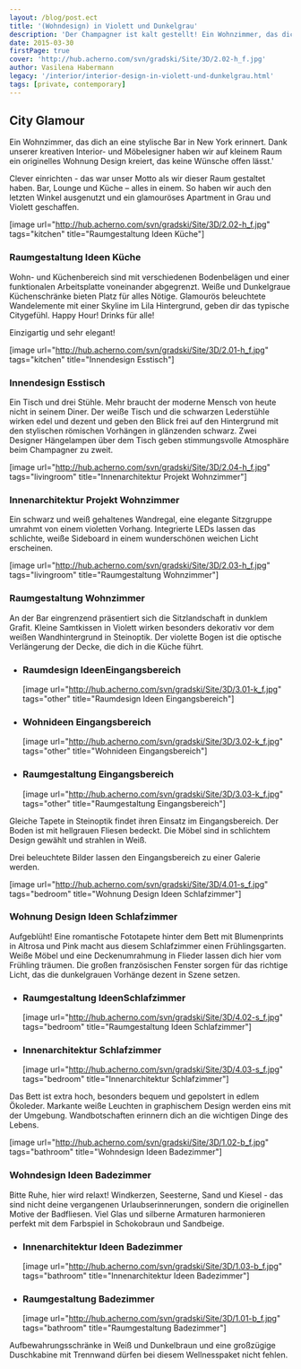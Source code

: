 ```yaml
---
layout: /blog/post.ect
title: '(Wohndesign) in Violett und Dunkelgrau'
description: 'Der Champagner ist kalt gestellt! Ein Wohnzimmer, das dich an eine stylische Bar in New York erinnert. Dank unserer kreativen Interior- und Möbelesigner haben wir auf kleinem Raum ein originelles Wohnung Design kreiert, das keine Wünsche offen lässt.'
date: 2015-03-30
firstPage: true
cover: 'http://hub.acherno.com/svn/gradski/Site/3D/2.02-h_f.jpg'
author: Vasilena Habermann
legacy: '/interior/interior-design-in-violett-und-dunkelgrau.html'
tags: [private, contemporary]
---
```

## **City Glamour** 
Ein Wohnzimmer, das dich an eine stylische Bar in New York erinnert. Dank unserer kreativen Interior- und Möbelesigner haben wir auf kleinem Raum ein originelles Wohnung Design kreiert, das keine Wünsche offen lässt.'

Clever einrichten - das war unser Motto als wir dieser Raum gestaltet haben. Bar, Lounge und Küche – alles in einem. So haben wir auch den letzten Winkel ausgenutzt und ein glamouröses Apartment in Grau und Violett geschaffen.

[image url="http://hub.acherno.com/svn/gradski/Site/3D/2.02-h_f.jpg" tags="kitchen" title="Raumgestaltung Ideen Küche"]
### Raumgestaltung Ideen **Küche**

Wohn- und Küchenbereich sind mit verschiedenen Bodenbelägen und einer funktionalen Arbeitsplatte voneinander abgegrenzt. Weiße und Dunkelgraue Küchenschränke bieten Platz für alles Nötige. Glamourös beleuchtete Wandelemente mit einer Skyline im Lila Hintergrund, geben dir das typische Citygefühl.  Happy Hour! Drinks für alle!

Einzigartig und sehr elegant! 

[image url="http://hub.acherno.com/svn/gradski/Site/3D/2.01-h_f.jpg" tags="kitchen" title="Innendesign Esstisch"]
### Innendesign **Esstisch**

Ein Tisch und drei Stühle. Mehr braucht der moderne Mensch von heute nicht in seinem Diner. Der weiße Tisch und die schwarzen Lederstühle wirken edel und dezent und geben den Blick frei auf  den Hintergrund mit den stylischen römischen Vorhängen in glänzenden schwarz. Zwei Designer Hängelampen über dem Tisch geben stimmungsvolle Atmosphäre beim Champagner zu zweit.

[image url="http://hub.acherno.com/svn/gradski/Site/3D/2.04-h_f.jpg" tags="livingroom" title="Innenarchitektur Projekt Wohnzimmer"]
### Innenarchitektur Projekt **Wohnzimmer**

Ein schwarz und weiß gehaltenes Wandregal, eine elegante Sitzgruppe umrahmt von einem violetten Vorhang. Integrierte LEDs  lassen das schlichte, weiße Sideboard in einem wunderschönen weichen Licht erscheinen.

[image url="http://hub.acherno.com/svn/gradski/Site/3D/2.03-h_f.jpg" tags="livingroom" title="Raumgestaltung Wohnzimmer"]
### Raumgestaltung **Wohnzimmer**
   
An der Bar eingrenzend präsentiert sich die Sitzlandschaft in dunklem Grafit. Kleine Samtkissen in Violett wirken besonders dekorativ vor dem weißen Wandhintergrund in Steinoptik. Der violette Bogen ist die optische Verlängerung der Decke, die dich in die Küche führt.

-   ### Raumdesign Ideen**Eingangsbereich**
    [image url="http://hub.acherno.com/svn/gradski/Site/3D/3.01-k_f.jpg" tags="other" title="Raumdesign Ideen Eingangsbereich"]
-   ### Wohnideen **Eingangsbereich**
    [image url="http://hub.acherno.com/svn/gradski/Site/3D/3.02-k_f.jpg" tags="other" title="Wohnideen Eingangsbereich"]
-   ### Raumgestaltung **Eingangsbereich**
    [image url="http://hub.acherno.com/svn/gradski/Site/3D/3.03-k_f.jpg" tags="other" title="Raumgestaltung Eingangsbereich"]

Gleiche Tapete in Steinoptik findet ihren Einsatz im Eingangsbereich. Der Boden ist mit hellgrauen Fliesen bedeckt. Die Möbel sind in schlichtem Design gewählt und strahlen in Weiß.

Drei beleuchtete Bilder lassen den Eingangsbereich zu einer Galerie werden. 

[image url="http://hub.acherno.com/svn/gradski/Site/3D/4.01-s_f.jpg" tags="bedroom" title="Wohnung Design Ideen Schlafzimmer"]
### Wohnung Design Ideen **Schlafzimmer**

Aufgeblüht! Eine romantische Fototapete hinter dem Bett mit Blumenprints in Altrosa und Pink macht aus diesem Schlafzimmer einen Frühlingsgarten.
Weiße Möbel und eine Deckenumrahmung in Flieder lassen dich hier vom Frühling träumen. Die großen französischen Fenster sorgen für das richtige Licht, das die dunkelgrauen Vorhänge dezent in Szene setzen.

-   ### Raumgestaltung Ideen**Schlafzimmer**
    [image url="http://hub.acherno.com/svn/gradski/Site/3D/4.02-s_f.jpg" tags="bedroom" title="Raumgestaltung Ideen Schlafzimmer"]
-   ### Innenarchitektur **Schlafzimmer**
    [image url="http://hub.acherno.com/svn/gradski/Site/3D/4.03-s_f.jpg" tags="bedroom" title="Innenarchitektur Schlafzimmer"]

Das Bett ist extra hoch, besonders bequem und gepolstert in edlem Ökoleder. Markante weiße Leuchten in graphischem Design werden eins mit der Umgebung.
Wandbotschaften erinnern dich an die wichtigen Dinge des Lebens.

[image url="http://hub.acherno.com/svn/gradski/Site/3D/1.02-b_f.jpg" tags="bathroom" title="Wohndesign Ideen Badezimmer"]
### Wohndesign Ideen **Badezimmer**

Bitte Ruhe, hier wird relaxt! Windkerzen, Seesterne, Sand und Kiesel - das sind nicht deine vergangenen Urlaubserinnerungen, sondern die originellen Motive der Badfliesen.  Viel Glas und silberne Armaturen harmonieren perfekt mit dem Farbspiel in Schokobraun und Sandbeige.

-   ### Innenarchitektur Ideen **Badezimmer**
    [image url="http://hub.acherno.com/svn/gradski/Site/3D/1.03-b_f.jpg" tags="bathroom" title="Innenarchitektur Ideen Badezimmer"]
-   ### Raumgestaltung **Badezimmer**
    [image url="http://hub.acherno.com/svn/gradski/Site/3D/1.01-b_f.jpg" tags="bathroom" title="Raumgestaltung Badezimmer"]

Aufbewahrungsschränke in Weiß und Dunkelbraun und eine großzügige Duschkabine mit Trennwand dürfen bei diesem Wellnesspaket nicht fehlen.